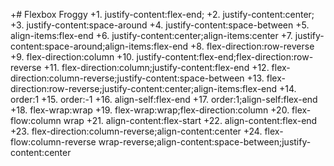 +# Flexbox Froggy
+1. justify-content:flex-end;
+2. justify-content:center;
+3. justify-content:space-around
+4. justify-content:space-between
+5. align-items:flex-end
+6. justify-content:center;align-items:center
+7. justify-content:space-around;align-items:flex-end
+8. flex-direction:row-reverse
+9. flex-direction:column
+10. justify-content:flex-end;flex-direction:row-reverse
+11. flex-direction:column;justify-content:flex-end
+12. flex-direction:column-reverse;justify-content:space-between
+13. flex-direction:row-reverse;justify-content:center;align-items:flex-end
+14. order:1
+15. order:-1
+16. align-self:flex-end
+17. order:1;align-self:flex-end
+18. flex-wrap:wrap
+19. flex-wrap:wrap;flex-direction:column
+20. flex-flow:column wrap
+21. align-content:flex-start
+22. align-content:flex-end
+23. flex-direction:column-reverse;align-content:center
+24. flex-flow:column-reverse wrap-reverse;align-content:space-between;justify-content:center